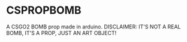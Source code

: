 # CSPROPBOMB
A CSGO2 BOMB prop made in arduino. DISCLAIMER: IT'S NOT A REAL BOMB, IT'S A PROP, JUST AN ART OBJECT!
